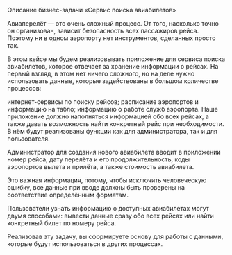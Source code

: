 Описание бизнес-задачи «Сервис поиска авиабилетов»

Авиаперелёт — это очень сложный процесс. От того, насколько точно он организован, зависит безопасность всех пассажиров рейса. Поэтому ни в одном аэропорту нет инструментов, сделанных просто так.

В этом кейсе мы будем реализовывать приложение для сервиса поиска авиабилетов, которое отвечает за хранение информации о рейсах. На первый взгляд, в этом нет ничего сложного, но на деле нужно использовать данные, которые задействованы в большом количестве процессов:

интернет-сервисы по поиску рейсов;
расписание аэропортов и информацию на табло;
информацию о работе служб аэропорта.
Наше приложение должно наполняться информацией обо всех рейсах, а также давать возможность найти конкретный рейс при необходимости. В нём будут реализованы функции как для администратора, так и для пользователя.

Администратор для создания нового авиабилета вводит в приложении номер рейса, дату перелёта и его продолжительность, коды аэропортов вылета и прилёта, а также стоимость авиабилета.

Это важная информация, потому, чтобы исключить человеческую ошибку, все данные при вводе должны быть проверены на соответствие определённым форматам.

Пользователи узнать информацию о доступных авиабилетах могут двумя способами: вывести данные сразу обо всех рейсах или найти конкретный билет по номеру рейса.

Реализовав эту задачу, вы сформируете основу для работы с данными, которые будут использоваться в других процессах.